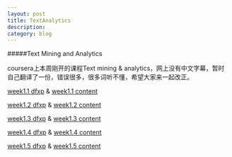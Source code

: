 ```yaml
---
layout: post
title: TextAnalytics
description: 
category: blog
---
```


#####Text Mining and Analytics

coursera上本周刚开的课程Text mining & analytics，网上没有中文字幕，暂时自己翻译了一份，错误很多，很多词听不懂，希望大家来一起改正。

[week1.1 dfxp](https://drive.google.com/file/d/0B0DL9Zesq31ENmV6Q3d4bHB5b3M/view) & [week1.1 content](https://share.coursera.org/wiki/index.php/TextAnalytics:Subtitles:Week1.1:zh)

[week1.2 dfxp](https://drive.google.com/file/d/0B0DL9Zesq31EamVwdG1vNXFlMDQ/view) & [week1.2 content](https://share.coursera.org/wiki/index.php/TextAnalytics:Subtitles:Week1.2:zh)

[week1.3 dfxp](https://drive.google.com/file/d/0B0DL9Zesq31EQ2x0cGJxZjU0cDQ/view) & [week1.3 content](https://share.coursera.org/wiki/index.php/TextAnalytics:Subtitles:Week1.3:zh)

[week1.4 dfxp](https://drive.google.com/file/d/0B0DL9Zesq31ENGtMMG1BM3pPUXc/view) & [week1.4 content](https://share.coursera.org/wiki/index.php/TextAnalytics:Subtitles:Week1.4:zh)

[week1.5 dfxp](https://drive.google.com/file/d/0B0DL9Zesq31EcXBqM0xKc0NXaVk/view) & [week1.5 content](https://share.coursera.org/wiki/index.php/TextAnalytics:Subtitles:Week1.5:zh)